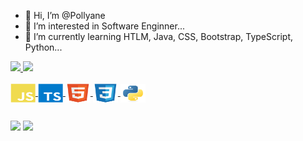 - 👋 Hi, I’m @Pollyane
- 👀 I’m interested in Software Enginner...
- 🌱 I’m currently learning HTLM, Java, CSS, Bootstrap, TypeScript, Python...

<div align="left">
  <a href="https://github.com/Pollyane">
  <img height="180em" src="https://github-readme-stats.vercel.app/api?username=Pollyane&show_icons=true&theme=synthwave&include_all_commits=true&count_private=true"/>
  <img height="180em" src="https://github-readme-stats.vercel.app/api/top-langs/?username=Pollyane&layout=compact&langs_count=7&theme=synthwave"/>
</div>

<div style="display: inline_block"><br>
  <img align="center" alt="Polly-Js" height="30" width="40" src="https://raw.githubusercontent.com/devicons/devicon/master/icons/javascript/javascript-plain.svg">
  <img align="center" alt="Polly-Ts" height="30" width="40" src="https://raw.githubusercontent.com/devicons/devicon/master/icons/typescript/typescript-plain.svg">
  <img align="center" alt="Polly-HTML" height="30" width="40" src="https://raw.githubusercontent.com/devicons/devicon/master/icons/html5/html5-original.svg">
  <img align="center" alt="Polly-CSS" height="30" width="40" src="https://raw.githubusercontent.com/devicons/devicon/master/icons/css3/css3-original.svg">
  <img align="center" alt="Polly-Python" height="30" width="40" src="https://raw.githubusercontent.com/devicons/devicon/master/icons/python/python-original.svg">
</div>

  ##
  
<div> 
 <a href = "mailto:pollyanedeoliveira@hotmail.com"><img src="https://img.shields.io/badge/Microsoft_Outlook-0078D4?style=for-the-badge&logo=microsoft-outlook&logoColor=white"  target="_blank"></a>   
 <a href="https://www.linkedin.com/in/pollyane-oliveira" target="_blank"><img src="https://img.shields.io/badge/-LinkedIn-%230077B5?style=for-the-badge&logo=linkedin&logoColor=white"  target="_blank"></a>  
</div>
